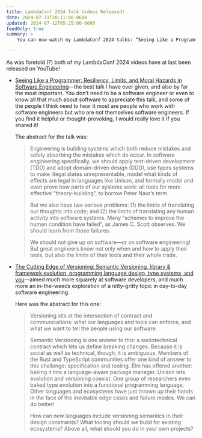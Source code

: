 ```yaml
---
title: LambdaConf 2024 Talk Videos Released!
date: 2024-07-11T20:11:00-0600
updated: 2024-07-12T05:25:00-0600
feedOnly: true
summary: >
    You can now watch my LambdaConf 2024 talks: “Seeing Like a Programmer” and “The Cutting Edge of Versioning”.

---
```


As was foretold (?) both of my LambdaConf 2024 videos have at last been released on YouTube!

- [Seeing Like a Programmer: Resiliency, Limits, and Moral Hazards in Software Engineering][seeing]—the best talk I have ever given, and also by far the most important. You don’t need to be a software engineer or even to know all that much about software to appreciate this talk, and some of the people I think need to hear it most are people who work *with* software engineers but who are not themselves software engineers. If you find it helpful or thought-provoking, I would really love it if you shared it!

    The abstract for the talk was:

    > Engineering is building systems which both reduce mistakes and safely absorbing the mistakes which do occur. In software engineering specifically, we  should apply test-driven development (TDD) and adopt domain-driven design (DDD), use types systems to make illegal states unrepresentable, model what kinds of effects are legal in languages like Unison, and formally model and even prove how parts of our systems work: all tools for more effective “theory-building”, to borrow Peter Naur’s term.
    >
    > But we also have two serious problems: (1) the limits of translating our thoughts into code; and (2) the limits of translating any human activity into software systems. Many “schemes to improve the human condition have failed”, as James C. Scott observes. We should learn from those failures.
    >
    > We should not give up on software—or on software engineering! But great engineers know not only when and how to apply their tools, but also the limits of their tools and their whole trade.

- [The Cutting Edge of Versioning: Semantic Versioning, library & framework evolution,
programming language design, type systems, and you][versioning]—aimed much more squarely at software developers, and much more an in-the-weeds exploration of a nitty-gritty topic in day-to-day software engineering.

    Here was the abstract for this one:

    > Versioning sits at the intersection of contract and communications: what our languages and tools can enforce, and what we want to tell the people using our software.
    >
    > Semantic Versioning is one answer to this: a sociotechnical contract which lets us define breaking changes. Because it is social as well as technical, though, it is ambiguous. Members of the Rust and TypeScript communities offer one kind of answer to this challenge: specification and tooling. Elm has offered another: baking it into a language-aware package manager. Unison lets evolution and versioning coexist. One group of researchers even baked type evolution into a functional programming language. Other languages and ecosystems have just thrown up their hands in the face of the inevitable edge cases and failure modes. We can do better!
    >
    > How can new languages include versioning semantics in their design constraints? What tooling should we build for existing ecosystems? Above all, what should you do in your own projects?

[seeing]: https://www.youtube.com/watch?v=k7Jer1wwoDw
[versioning]: https://www.youtube.com/watch?v=0Pyyy-BAIYQ
